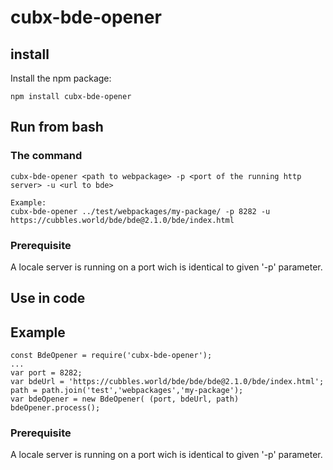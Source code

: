 # cubx-bde-opener

## install
Install the npm package:

    npm install cubx-bde-opener
    
## Run from bash
### The command    

    cubx-bde-opener <path to webpackage> -p <port of the running http server> -u <url to bde>
     
    Example: 
    cubx-bde-opener ../test/webpackages/my-package/ -p 8282 -u https://cubbles.world/bde/bde@2.1.0/bde/index.html 

### Prerequisite 
    
A locale server is running on a port wich is identical to given '-p' parameter.

## Use in code
## Example
    const BdeOpener = require('cubx-bde-opener');
    ...
    var port = 8282;
    var bdeUrl = 'https://cubbles.world/bde/bde/bde@2.1.0/bde/index.html';
    path = path.join('test','webpackages','my-package');
    var bdeOpener = new BdeOpener( (port, bdeUrl, path)
    bdeOpener.process();
    
### Prerequisite 
    
A locale server is running on a port wich is identical to given '-p' parameter.
